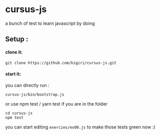 # cursus-js
a bunch of test to learn javascript by doing

## Setup :
#### clone it:
```shell
git clone https://github.com/kigiri/cursus-js.git
```

#### start it:
you can directly run :
```shell
cursus-js/bin/bootstrap.js
```

or use npm test / yarn test if you are in the folder
```shell
cd cursus-js
npm test
```

you can start editing `exercies/ex00.js` to make those tests green now :)
